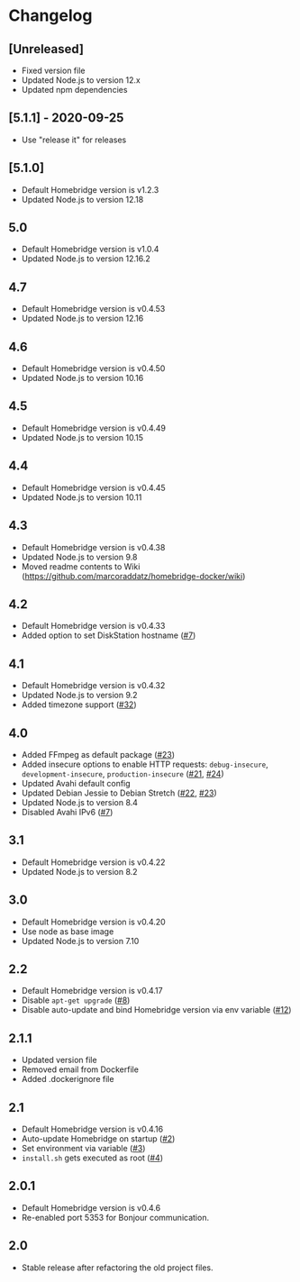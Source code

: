 # Changelog

## [Unreleased]
- Fixed version file
- Updated Node.js to version 12.x
- Updated npm dependencies

## [5.1.1] - 2020-09-25
- Use "release it" for releases

## [5.1.0]
- Default Homebridge version is v1.2.3
- Updated Node.js to version 12.18

## 5.0
- Default Homebridge version is v1.0.4
- Updated Node.js to version 12.16.2

## 4.7
- Default Homebridge version is v0.4.53
- Updated Node.js to version 12.16

## 4.6
- Default Homebridge version is v0.4.50
- Updated Node.js to version 10.16

## 4.5
- Default Homebridge version is v0.4.49
- Updated Node.js to version 10.15

## 4.4
- Default Homebridge version is v0.4.45
- Updated Node.js to version 10.11

## 4.3
- Default Homebridge version is v0.4.38
- Updated Node.js to version 9.8
- Moved readme contents to Wiki (https://github.com/marcoraddatz/homebridge-docker/wiki)

## 4.2
- Default Homebridge version is v0.4.33
- Added option to set DiskStation hostname ([\#7](https://github.com/marcoraddatz/homebridge-docker/issues/7))

## 4.1
- Default Homebridge version is v0.4.32
- Updated Node.js to version 9.2
- Added timezone support ([\#32](https://github.com/marcoraddatz/homebridge-docker/issues/32))

## 4.0
- Added FFmpeg as default package ([\#23](https://github.com/marcoraddatz/homebridge-docker/pull/23))
- Added insecure options to enable HTTP requests: `debug-insecure`, `development-insecure`, `production-insecure`  ([\#21](https://github.com/marcoraddatz/homebridge-docker/issues/21), [\#24](https://github.com/marcoraddatz/homebridge-docker/pull/24))
- Updated Avahi default config
- Updated Debian Jessie to Debian Stretch ([\#22](https://github.com/marcoraddatz/homebridge-docker/issues/22), [\#23](https://github.com/marcoraddatz/homebridge-docker/pull/23))
- Updated Node.js to version 8.4
- Disabled Avahi IPv6 ([\#7](https://github.com/marcoraddatz/homebridge-docker/issues/7))

## 3.1
- Default Homebridge version is v0.4.22
- Updated Node.js to version 8.2

## 3.0
- Default Homebridge version is v0.4.20
- Use node as base image
- Updated Node.js to version 7.10

## 2.2
- Default Homebridge version is v0.4.17
- Disable `apt-get upgrade` ([\#8](https://github.com/marcoraddatz/homebridge-docker/issues/8))
- Disable auto-update and bind Homebridge version via env variable ([\#12](https://github.com/marcoraddatz/homebridge-docker/issues/12))

## 2.1.1
- Updated version file
- Removed email from Dockerfile
- Added .dockerignore file

## 2.1
- Default Homebridge version is v0.4.16
- Auto-update Homebridge on startup ([\#2](https://github.com/marcoraddatz/homebridge-docker/issues/2))
- Set environment via variable ([\#3](https://github.com/marcoraddatz/homebridge-docker/issues/3))
- `install.sh` gets executed as root ([\#4](https://github.com/marcoraddatz/homebridge-docker/issues/4))

## 2.0.1
- Default Homebridge version is v0.4.6
- Re-enabled port 5353 for Bonjour communication.

## 2.0
- Stable release after refactoring the old project files.
